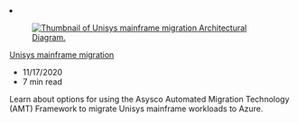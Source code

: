 <!-- This file is automatically generated by build/architectures/build_index.py. Any updates will be lost. -->

<!-- markdownlint-disable MD033 -->

<li class="grid-item item-column" data-categories="empty">
<article class="card">
    <div class="card-header has-margin-bottom-none" aria-hidden="true">
        <figure class="image diagram has-height-175 has-overflow-hidden level">
            <a href="/azure/architecture/reference-architectures/migration/unisys-mainframe-migration"><img src="/azure/architecture/browse/thumbs/unisys-mainframe-migration.png" class="diagram" alt="Thumbnail of Unisys mainframe migration Architectural Diagram." data-linktype="relative-path"></a>
        </figure>
    </div>
    <div class="card-content">
        <a class="card-content-title has-margin-top-none" href="/azure/architecture/reference-architectures/migration/unisys-mainframe-migration">
            <p>Unisys mainframe migration</p>
        </a>
        <ul class="card-content-metadata">
            <li>11/17/2020</li>
            <li>7 min read</li>
        </ul>
        <p class="card-content-description">Learn about options for using the Asysco Automated Migration Technology (AMT) Framework to migrate Unisys mainframe workloads to Azure.</p>
        <div class="bottom-to-top-fade is-hidden-mobile"></div>
    </div>
</article>
</li>